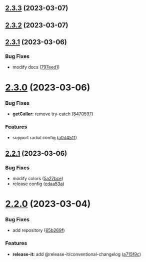 

## [2.3.3](https://github.com/dingff/brush-log/compare/v2.3.2...v2.3.3) (2023-03-07)

## [2.3.2](https://github.com/dingff/brush-log/compare/v2.3.1...v2.3.2) (2023-03-07)

## [2.3.1](https://github.com/dingff/brush-log/compare/v2.3.0...v2.3.1) (2023-03-06)


### Bug Fixes

* modify docs ([797eed1](https://github.com/dingff/brush-log/commit/797eed162851833e2d17daf66160142bdb62c6a7))

# [2.3.0](https://github.com/dingff/brush-log/compare/v2.2.1...v2.3.0) (2023-03-06)


### Bug Fixes

* **getCaller:** remove try-catch ([8470597](https://github.com/dingff/brush-log/commit/84705978b2fa3db08219f8119eced0fcdaceb130))


### Features

* support radial config ([a0d4511](https://github.com/dingff/brush-log/commit/a0d45114f8e1d6c82e12df59422e39c42a4195c7))

## [2.2.1](https://github.com/dingff/brush-log/compare/v2.2.0...v2.2.1) (2023-03-06)


### Bug Fixes

* modify colors ([5a27bce](https://github.com/dingff/brush-log/commit/5a27bced55ad6620ed49f026d0c6309488a89fce))
* release config ([cdaa53a](https://github.com/dingff/brush-log/commit/cdaa53add87fef7af4306e5524ec6ecd31ddd93d))

# [2.2.0](https://github.com/dingff/brush-log/compare/v2.1.2...v2.2.0) (2023-03-04)


### Bug Fixes

* add repository ([65b269f](https://github.com/dingff/brush-log/commit/65b269fd7b583ecfacd5623f5c3926ac7277f937))


### Features

* **release-it:** add @release-it/conventional-changelog ([a715f9c](https://github.com/dingff/brush-log/commit/a715f9c17ee034487b7898fd02096649f7199e07))